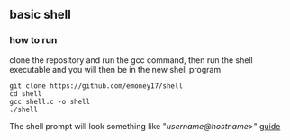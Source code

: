 ## basic shell
### how to run
clone the repository and run the gcc command, then run the shell executable and you will then be in the new shell program
```
git clone https://github.com/emoney17/shell
cd shell
gcc shell.c -o shell
./shell
```
The shell prompt will look something like "*username@hostname*>"
[guide](https://brennan.io/2015/01/16/write-a-shell-in-c/)
